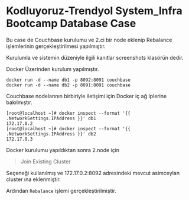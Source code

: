 ﻿

# Kodluyoruz-Trendyol System_Infra Bootcamp Database  Case

Bu case de Couchbase kurulumu ve 2.ci bir node eklenip Rebalance işlemlerinin gerçekleştirilmesi yapılmıştır.

Kurulumla ve sistemin düzeniyle  ilgili kanıtlar screenshots klasörün dedir.

Docker Üzerinden kurulum yapılmıştır.


 

    docker run -d --name db1 -p 8092:8091 couchbase
    docker run -d --name db2 -p 8091:8091 couchbase


Couchbase nodelarının birbiriyle iletişimi için Docker iç ağ Iplerine bakılmıştır.

    [root@localhost ~]# docker inspect --format '{{ .NetworkSettings.IPAddress }}' db1
    172.17.0.2
    [root@localhost ~]# docker inspect --format '{{ .NetworkSettings.IPAddress }}' db2
    172.17.0.3

Docker kurulumu yapıldıktan sonra 2.node için 

> Join Existing Cluster    

Seçeneği kullanılmış ve  172.17.0.2:8092 adresindeki mevcut asimceylan cluster ına eklenmiştir.

Ardından `Rebalance` işlemi gerçekleştirilmiştir.


